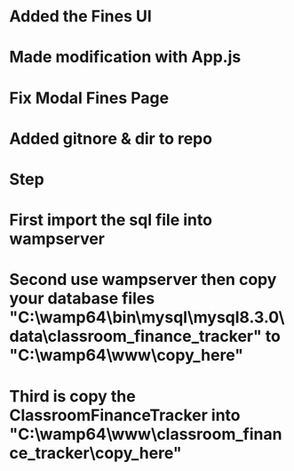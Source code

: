 # Added the Fines UI 
# Made modification with App.js
# Fix Modal Fines Page
# Added gitnore & dir to repo
# Step
# First import the sql file into wampserver
# Second use wampserver then copy your database files "C:\wamp64\bin\mysql\mysql8.3.0\data\classroom_finance_tracker"  to "C:\wamp64\www\copy_here"
# Third is copy the ClassroomFinanceTracker into "C:\wamp64\www\classroom_finance_tracker\copy_here"
